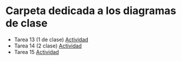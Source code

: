 # Carpeta dedicada a los diagramas de clase
- Tarea 13 (1 de clase) [Actividad](Tarea13/img/Tarea_Clases1.drawio.png)
- Tarea 14 (2 clase) [Actividad](Tarea14/img/Tarea14.drawio.png)  
- Tarea 15 [Actividad](Tarea15/Readme.md)